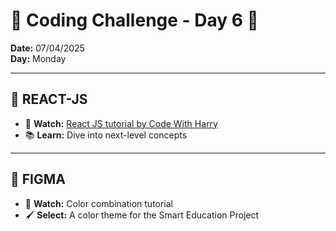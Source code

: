 # 🌟 Coding Challenge - Day 6 🌟

**Date:** 07/04/2025  
**Day:** Monday  

---

## 🚀 **REACT-JS**

- 🎥 **Watch:** [React JS tutorial by Code With Harry](https://www.youtube.com/channel/UCFh7VpXQ0XKIhhrvdAj_yNg)  
- 📚 **Learn:** Dive into next-level concepts  

---

## 🎨 **FIGMA**

- 🎥 **Watch:** Color combination tutorial  
- 🖌️ **Select:** A color theme for the Smart Education Project  